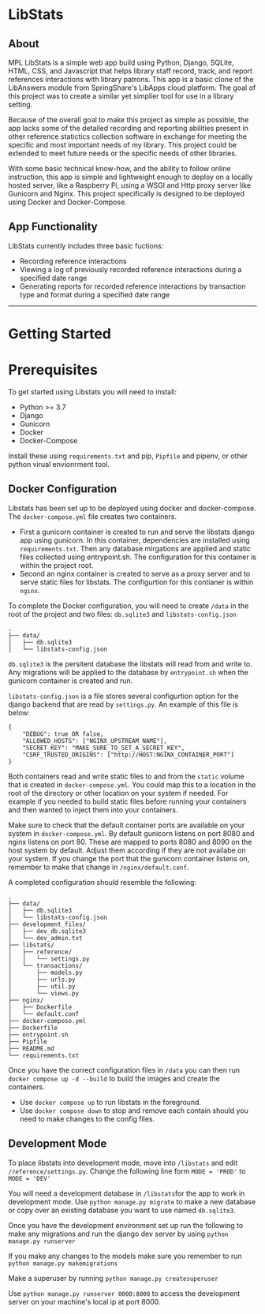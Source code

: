 # LibStats

## About

MPL LibStats is a simple web app build using Python, Django, SQLite, HTML, CSS, and Javascript that helps library staff record, track, and report references interactions with library patrons. This app is a basic clone of the LibAnswers module from SpringShare's LibApps cloud platform. The goal of this project was to create a similar yet simplier tool for use in a library setting. 

Because of the overall goal to make this project as simple as possible, the app lacks some of the detailed recording and reporting abilities present in other reference statictics collection software in exchange for meeting the specific and most important needs of my library. This project could be extended to meet future needs or the specific needs of other libraries. 

With some basic technical know-how, and the ability to follow online instruction, this app is simple and lightweight enough to deploy on a locally hosted server, like a Raspberry Pi, using a WSGI and Http proxy server like Gunicorn and Nginx. This project specifically is designed to be deployed using Docker and Docker-Compose.

## App Functionality

LibStats currently includes three basic fuctions:

- Recording reference interactions
- Viewing a log of previously recorded reference interactions during a specified date range
- Generating reports for recorded reference interactions by transaction type and format during a specified date range

-----

# Getting Started

# Prerequisites

To get started using Libstats you will need to install:
- Python >= 3.7
- Django 
- Gunicorn
- Docker
- Docker-Compose

Install these using `requirements.txt` and pip, `Pipfile` and pipenv, or other python virual envionrment tool.


## Docker Configuration

Libstats has been set up to be deployed using docker and docker-compose. The `docker-compose.yml` file creates two containers. 

- First a gunicorn container is created to run and serve the libstats django app using gunicorn. In this container, dependencies are installed using `requirements.txt`. Then any database mirgations are applied and static files collected using entrypoint.sh. The configuration for this container is within the project root.
- Second an nginx container is created to serve as a proxy server and to serve static files for libstats. The configurtion for this contianer is within `nginx`.

To complete the Docker configuration, you will need to create `/data` in the root of the project and two files: `db.sqlite3` and `libstats-config.json`

```
.
├── data/
│   ├── db.sqlite3
│   └── libstats-config.json
```

`db.sqlite3` is the persitent database the libstats will read from and write to. Any migrations will be applied to the database by `entrypoint.sh` when the gunicorn container is created and run.

`libstats-config.json` is a file stores several configurtion option for the django backend that are read by `settings.py`. An example of this file is below:

```
{
    "DEBUG": true OR false,
    "ALLOWED_HOSTS": ["NGINX_UPSTREAM_NAME"],
    "SECRET_KEY": "MAKE_SURE_TO_SET_A_SECRET_KEY",
    "CSRF_TRUSTED_ORIGINS": ["http://HOST:NGINX_CONTAINER_PORT"]
}
```

Both containers read and write static files to and from the `static` volume that is created in `docker-compose.yml`. You could map this to a location in the root of the directory or other location on your system if needed. For example if you needed to build static files before running your containers and then wanted to inject them into your containers.

Make sure to check that the default container ports are available on your system in `docker-compose.yml`. By default gunicorn listens on port 8080 and nginx listens on port 80. These are mapped to ports 8080 and 8090 on the host system by default. Adjust them according if they are not availabe on your system. If you change the port that the gunicorn container listens on, remember to make that change in `/nginx/default.conf`.

A completed configuration should resemble the following:

```
.
├── data/
│   ├── db.sqlite3
│   └── libstats-config.json
├── development_files/
│   ├── dev_db.sqlite3
│   └── dev_admin.txt
├── libstats/
│   ├── reference/
│   │   └── settings.py
│   └── transactions/
│       ├── models.py
│       ├── urls.py
│       ├── util.py
│       └── views.py
├── nginx/
│   ├── Dockerfile
│   └── default.conf
├── docker-compose.yml
├── Dockerfile
├── entrypoint.sh
├── Pipfile
├── README.md
└── requirements.txt
```

Once you have the correct configuration files in `/data` you can then run `docker compose up -d --build` to build the images and create the containers. 
- Use `docker compose up` to run libstats in the foreground. 
- Use `docker compose down` to stop and remove each contain should you need to make changes to the config files.

## Development Mode

To place libstats into development mode, move into `/libstats` and edit `/reference/settings.py`. Change the following line form `MODE = 'PROD'` to `MODE = 'DEV'`

You will need a development database in `/libstats`for the app to work in development mode. Use `python manage.py migrate` to make a new database or copy over an existing database you want to use named `db.sqlite3`.

Once you have the development environment set up run the following to make any migrations and run the django dev server by using `python manage.py runserver`

If you make any changes to the models make sure you remember to run `python manage.py makemigrations`

Make a superuser by running `python manage.py createsuperuser`

Use `python manage.py runserver 0000:8000` to access the development server on your machine's local ip at port 8000.